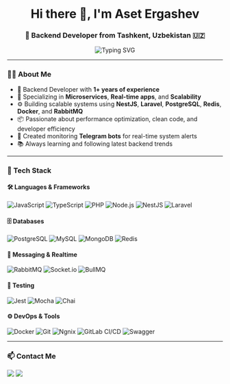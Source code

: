 <h1 align="center">Hi there 👋, I'm Aset Ergashev</h1>
<h3 align="center">🚀 Backend Developer from Tashkent, Uzbekistan 🇺🇿</h3>

<p align="center">
  <img src="https://readme-typing-svg.herokuapp.com?font=Fira+Code&size=22&duration=3000&pause=1000&color=3F8FEC&center=true&vCenter=true&width=600&lines=Backend+Developer+%7C+Node.js;1%2B+Years+Experience+in+Backend+Development;Loves+building+scalable+systems+and+APIs;Open+to+collaboration+%F0%9F%92%E2%9C%94"
  alt="Typing SVG" />
</p>

---

### 🧑‍💻 About Me

- 💼 Backend Developer with **1+ years of experience**
- 🔁 Specializing in **Microservices**, **Real-time apps**, and **Scalability**
- ⚙️ Building scalable systems using **NestJS**, **Laravel**, **PostgreSQL**, **Redis**, **Docker**, and **RabbitMQ**
- 📦 Passionate about performance optimization, clean code, and developer efficiency
- 🤖 Created monitoring **Telegram bots** for real-time system alerts
- 📚 Always learning and following latest backend trends

---

### 🚀 Tech Stack

#### 🛠️ Languages & Frameworks
![JavaScript](https://img.shields.io/badge/-JavaScript-black?style=flat-square&logo=javascript)
![TypeScript](https://img.shields.io/badge/-TypeScript-black?style=flat-square&logo=typescript)
![PHP](https://img.shields.io/badge/-PHP-black?style=flat-square&logo=php)
![Node.js](https://img.shields.io/badge/-Node.js-black?style=flat-square&logo=node.js)
![NestJS](https://img.shields.io/badge/-NestJS-black?style=flat-square&logo=nestjs)
![Laravel](https://img.shields.io/badge/-Laravel-black?style=flat-square&logo=laravel)

#### 🗄️ Databases
![PostgreSQL](https://img.shields.io/badge/-PostgreSQL-black?style=flat-square&logo=postgresql)
![MySQL](https://img.shields.io/badge/-MySQL-black?style=flat-square&logo=mysql)
![MongoDB](https://img.shields.io/badge/-MongoDB-black?style=flat-square&logo=mongodb)
![Redis](https://img.shields.io/badge/-Redis-black?style=flat-square&logo=redis)

#### 📩 Messaging & Realtime
![RabbitMQ](https://img.shields.io/badge/-RabbitMQ-black?style=flat-square&logo=rabbitmq)
![Socket.io](https://img.shields.io/badge/-Socket.io-black?style=flat-square&logo=socket.io)
![BullMQ](https://img.shields.io/badge/-BullMQ-black?style=flat-square&logo=nodedotjs)

#### 🧪 Testing
![Jest](https://img.shields.io/badge/-Jest-black?style=flat-square&logo=jest)
![Mocha](https://img.shields.io/badge/-Mocha-black?style=flat-square&logo=mocha)
![Chai](https://img.shields.io/badge/-Chai-black?style=flat-square&logo=chai)

#### ⚙️ DevOps & Tools
![Docker](https://img.shields.io/badge/-Docker-black?style=flat-square&logo=docker)
![Git](https://img.shields.io/badge/-Git-black?style=flat-square&logo=git)
![Ngnix](https://img.shields.io/badge/-Nginx-black?style=flat-square&logo=nginx)
![GitLab CI/CD](https://img.shields.io/badge/-GitLab%20CI%2FCD-black?style=flat-square&logo=gitlab)
![Swagger](https://img.shields.io/badge/-Swagger-black?style=flat-square&logo=swagger)


---

### 📫 Contact Me

<p align="left">
  <a href="mailto:expressaset@gmail.com"><img src="https://img.shields.io/badge/-Email-red?style=flat-square&logo=gmail&logoColor=white"/></a>
  <a href="https://t.me/astify"><img src="https://img.shields.io/badge/-Telegram-blue?style=flat-square&logo=telegram&logoColor=white"/></a>
</p>
